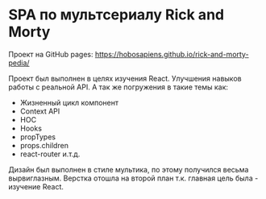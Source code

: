 # SPA по мультсериалу Rick and Morty

Проект на GitHub pages: https://hobosapiens.github.io/rick-and-morty-pedia/

Проект был выполнен в целях изучения React. 
Улучшения навыков работы с реальной API. 
А так же погружения в такие темы как:
- Жизненный цикл компонент
- Context API
- HOC
- Hooks
- propTypes
- props.children
- react-router и.т.д.

Дизайн был выполнен в стиле мультика, по этому получился весьма вырвиглазным.
Верстка отошла на второй план т.к. главная цель была - изучение React.

